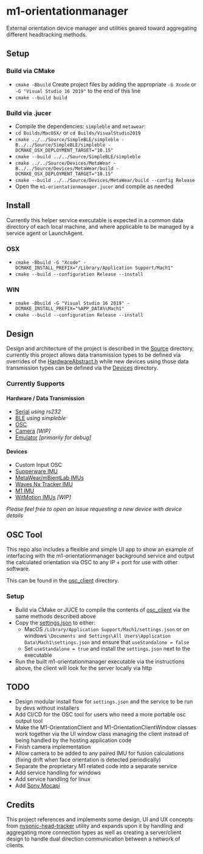 # m1-orientationmanager
External orientation device manager and utilities geared toward aggregating different headtracking methods.

## Setup

### Build via CMake
- `cmake -Bbuild` Create project files by adding the appropriate `-G Xcode` or `-G "Visual Studio 16 2019"` to the end of this line
- `cmake --build build`

### Build via .jucer
- Compile the dependencies: `simpleble` and `metawear`:
- `cd Builds/MacOSX/` or `cd Builds/VisualStudio2019`
- `cmake ../../Source/SimpleBLE/simpleble -B../../Source/SimpleBLE/simpleble -DCMAKE_OSX_DEPLOYMENT_TARGET="10.15"`
- `cmake --build ../../Source/SimpleBLE/simpleble`
- `cmake ../../Source/Devices/MetaWear -B../../Source/Devices/MetaWear/build -DCMAKE_OSX_DEPLOYMENT_TARGET="10.15"`
- `cmake --build ../../Source/Devices/MetaWear/build --config Release`
- Open the `m1-orientationmanager.jucer` and compile as needed

## Install
Currently this helper service executable is expected in a common data directory of each local machine, and where applicable to be managed by a service agent or LaunchAgent.

### OSX
- `cmake -Bbuild -G "Xcode" -DCMAKE_INSTALL_PREFIX="/Library/Application Support/Mach1"`
- `cmake --build --configuration Release --install`

### WIN
- `cmake -Bbuild -G "Visual Studio 16 2019" -DCMAKE_INSTALL_PREFIX="%APP_DATA%\Mach1"`
- `cmake --build --configuration Release --install`

## Design
Design and architecture of the project is described in the [Source](Source) directory, currently this project allows data transmission types to be defined via overrides of the [HardwareAbstract.h](Source/HardwareAbstract.h) while new devices using those data transmission types can be defined via the [Devices](Source/Devices) directory. 

### Currently Supports

#### Hardware / Data Transmission
- [Serial](Source/HardwareSerial.h) _using rs232_
- [BLE](Source/HardwareBLE.h) _using simpleble_
- [OSC](Source/HardwareOSC.h)
- [Camera](Source/HardwareCamera.h) _[WIP]_
- [Emulator](Source/HardwareEmulator) _[primarily for debug]_

#### Devices
- Custom Input OSC
- [Supperware IMU](https://supperware.co.uk/)
- [MetaWear/mBientLab IMUs](https://mbientlab.com/)
- [Waves Nx Tracker IMU](https://www.waves.com/hardware/nx-head-tracker)
- [M1 IMU](https://www.mach1.tech/products)
- [WitMotion IMUs](https://www.wit-motion.com/) _[WIP]_

_Please feel free to open an issue requesting a new device with device details_

## OSC Tool
This repo also includes a flexible and simple UI app to show an example of interfacing with the m1-orientationmanager background service and output the calculated orientation via OSC to any IP + port for use with other software. 

This can be found in the [osc_client](osc_client) directory.

### Setup
- Build via CMake or JUCE to compile the contents of [osc_client](osc_client) via the same methods described above
- Copy the [settings.json](Resources/settings.json) to either:
	- MacOS `/Library/Application Support/Mach1/settings.json` or on windows `\Documents and Settings\All Users\Application Data\Mach1\settings.json` and ensure that `useStandalone = false`
	- Set `useStandalone = true` and install the `settings.json` next to the executable
- Run the built m1-orientationmanager executable via the instructions above, the client will look for the server locally via http

## TODO
- Design modular install flow for `settings.json` and the service to be run by devs without installers
- Add CI/CD for the OSC tool for users who need a more portable osc output tool
- Make the M1-OrientationClient and M1-OrientationClientWindow classes work together via the UI window class managing the client instead of being handled by the hosting application code
- Finish camera implementation
- Allow camera to be added to any paired IMU for fusion calculations (fixing drift when face orientation is detected periodically)
- Separate the proprietary M1 related code into a separate service
- Add service handling for windows
- Add service handling for linux
- Add [Sony Mocapi](https://electronics.sony.com/more/mocopi/all-mocopi/p/qmss1-uscx)

## Credits
This project references and implements some design, UI and UX concepts from [nvsonic-head-tracker](https://github.com/trsonic/nvsonic-head-tracker) utility and expands upon it by handling and aggregating more connection types as well as creating a server/client design to handle dual direction communication between a network of clients.